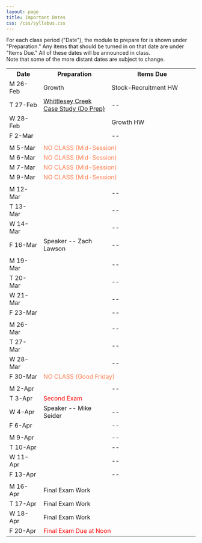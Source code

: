 ```yaml
---
layout: page
title: Important Dates
css: /css/syllabus.css
---
```


<div class="alert alert-info">
For each class period ("Date"), the module to prepare for is shown under "Preparation." Any items that should be turned in on that date are under "Items Due." All of these dates will be announced in class.
</div>

<div class="alert alert-warning">
Note that some of the more distant dates are subject to change.
</div>

<table width="100%">
<tr><th width="18%">Date</th><th width="36%">Preparation</th><th width="46%">Items Due</th></tr>
<!---
<tr><td>W 10-Jan</td>
    <td><a href="Syllabus-Current">Syllabus</a><br><a href="../modules/ClassIntro/CE1.html">Read Class Intro Exercise</a></td>
    <td><a href="../modules/ClassPrep/HW.html">Class Prep HW</a></td></tr>
<tr><td>F 12-Jan</td>
    <td>Management Process</td>
    <td>--</td></tr>
<tr><td></td><td></td><td></td></tr>

<tr><td>M 15-Jan</td>
    <td colspan="2"><span style="color:coral">NO CLASS (Martin Luther King Jr. Day)</span></td></tr>
<tr><td>T 16-Jan</td>
    <td>Management Tools</td>
    <td><a href="../modules/ClassIntro/HW.html">Class Intro HW</a></td></tr>
<tr><td>W 17-Jan</td>
    <td>Foundational Models</td>
    <td><a href="../modules/MgmntProcess/HW.html">Mgmt Process HW</a></td></tr>
<tr><td>F 19-Jan</td>
    <td>CPUE</td>
    <td>--</td></tr>
<tr><td></td><td></td><td></td></tr>

<tr><td>M 22-Jan</td>
    <td>Mark-Recapture Capture Histories</td>
    <td><a href="../modules/MgmntTools/HW.html">Mgmt Tools HW</a></td></tr>
<tr><td>T 23-Jan</td>
    <td><a href="http://derekogle.com/NCNRS349/modules/MarkRecap/CE2a.html">Read Mark-Recapture Exercise</a></td>
    <td>--</td></tr>
<tr><td>W 24-Jan</td>
    <td>Speaker -- <a href="../modules/aaaSpeakers/Lake Superior Fisheries Management Plan Process.pptx">Dr. Brad Ray</a></td>
    <td>--</td></tr>
<tr><td>F 26-Jan</td>
    <td>Depletion</td>
    <td>Ray Reflection</td></tr>
<tr><td></td><td></td><td></td></tr>

<tr><td>M 29-Jan</td>
    <td colspan="2"><span style="color:coral">NO CLASS (Dr. Ogle at AFS Meeting)</span></td></tr>
<tr><td>T 30-Jan</td>
    <td><a href="../modules/aaaSpeakers/RG_Cooper.html">Speaker -- Dr. Matt Cooper</a></td>
    <td>--</td></tr>
<tr><td>W 31-Jan</td>
    <td>Age-Length Key</td>
    <td>Mark-Recapture HW<br>Depletion HW</td></tr>
<tr><td>F 2-Feb</td>
    <td>Mortality</td>
    <td>--</td></tr>
<tr><td></td><td></td><td></td></tr>

<tr><td>M 5-Feb</td>
    <td>Mortality</td>
    <td>--</td></tr>
<tr><td>T 6-Feb</td>
    <td>Mortality Exercise<br>Lake Superior Fisheries Management Plan Advisory Panel meeting</td>
    <td>--</td></tr>
<tr><td>W 7-Feb</td>
    <td>Mortality Work Day</td>
    <td>Age-Length Key HW</td></tr>
<tr><td>F 9-Feb</td>
    <td>Mortality Components</td>
    <td>Mortality HW</td></tr>
<tr><td></td><td></td><td></td></tr>

<tr><td>M 12-Feb</td>
    <td>Spawning Potential Ratio</td>
    <td>--</td></tr>
<tr><td>T 13-Feb</td>
    <td>SPR Exercise</td>
    <td>--</td></tr>
<tr><td>W 14-Feb</td>
    <td>Stock-Recruitment</td>
    <td>--</td></tr>
<tr><td>F 16-Feb</td>
    <td>Work Day</td>
    <td>--</td></tr>
<tr><td></td><td></td><td></td></tr>

<tr><td>M 19-Feb</td>
    <td>Work Day</td>
    <td>--</td></tr>
<tr><td>T 20-Feb</td>
    <td colspan="2"><span style="color:red">First Exam</span> (<a href="Exam1_Guide.html">Study Guide</a>)</td></tr>
<tr><td>W 21-Feb</td>
    <td>Work Day</td>
    <td>--</td></tr>
<tr><td>F 23-Feb</td>
    <td>Growth</td>
    <td>--</td></tr>
<tr><td></td><td></td><td></td></tr>
--->

<tr><td>M 26-Feb</td>
    <td>Growth</td>
    <td>Stock-Recruitment HW</td></tr>
<tr><td>T 27-Feb</td>
    <td><a href="../modules/SizeStructure/Cases/Whittlesey.html">Whittlesey Creek Case Study (Do Prep)</a></td>
    <td>--</td></tr>
<tr><td>W 28-Feb</td>
    <td></td>
    <td>Growth HW</td></tr>
<tr><td>F 2-Mar</td>
    <td></td>
    <td>--</td></tr>
<tr><td></td><td></td><td></td></tr>

<tr><td>M 5-Mar</td>
    <td colspan="2"><span style="color:coral">NO CLASS (Mid-Session)</span></td></tr>
<tr><td>M 6-Mar</td>
    <td colspan="2"><span style="color:coral">NO CLASS (Mid-Session)</span></td></tr>
<tr><td>M 7-Mar</td>
    <td colspan="2"><span style="color:coral">NO CLASS (Mid-Session)</span></td></tr>
<tr><td>M 9-Mar</td>
    <td colspan="2"><span style="color:coral">NO CLASS (Mid-Session)</span></td></tr>
<tr><td></td><td></td><td></td></tr>

<tr><td>M 12-Mar</td>
    <td></td>
    <td>--</td></tr>
<tr><td>T 13-Mar</td>
    <td></td>
    <td>--</td></tr>
<tr><td>W 14-Mar</td>
    <td></td>
    <td>--</td></tr>
<tr><td>F 16-Mar</td>
    <td>Speaker -- Zach Lawson</td>
    <td>--</td></tr>
<tr><td></td><td></td><td></td></tr>

<tr><td>M 19-Mar</td>
    <td></td>
    <td>--</td></tr>
<tr><td>T 20-Mar</td>
    <td></td>
    <td>--</td></tr>
<tr><td>W 21-Mar</td>
    <td></td>
    <td>--</td></tr>
<tr><td>F 23-Mar</td>
    <td></td>
    <td>--</td></tr>
<tr><td></td><td></td><td></td></tr>

<tr><td>M 26-Mar</td>
    <td></td>
    <td>--</td></tr>
<tr><td>T 27-Mar</td>
    <td></td>
    <td>--</td></tr>
<tr><td>W 28-Mar</td>
    <td></td>
    <td>--</td></tr>
<tr><td>F 30-Mar</td>
    <td colspan="2"><span style="color:coral">NO CLASS (Good Friday)</span></td></tr>
<tr><td></td><td></td><td></td></tr>

<tr><td>M 2-Apr</td>
    <td></td>
    <td>--</td></tr>
<tr><td>T 3-Apr</td>
    <td colspan="2"><span style="color:red">Second Exam</span></td></tr>
<tr><td>W 4-Apr</td>
    <td> Speaker -- Mike Seider</td>
    <td>--</td></tr>
<tr><td>F 6-Apr</td>
    <td></td>
    <td>--</td></tr>
<tr><td></td><td></td><td></td></tr>

<tr><td>M 9-Apr</td>
    <td></td>
    <td>--</td></tr>
<tr><td>T 10-Apr</td>
    <td></td>
    <td>--</td></tr>
<tr><td>W 11-Apr</td>
    <td></td>
    <td>--</td></tr>
<tr><td>F 13-Apr</td>
    <td></td>
    <td>--</td></tr>
<tr><td></td><td></td><td></td></tr>

<tr><td>M 16-Apr</td>
    <td colspan="2">Final Exam Work</td></tr>
<tr><td>T 17-Apr</td>
    <td colspan="2">Final Exam Work</td></tr>
<tr><td>W 18-Apr</td>
    <td colspan="2">Final Exam Work</td></tr>
<tr><td>F 20-Apr</td>
    <td colspan="2"><span style="color:red">Final Exam Due at Noon</span></td></tr>
</table>
